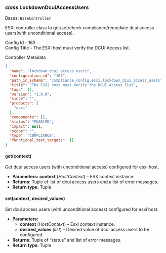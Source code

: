 ### *class* LockdownDcuiAccessUsers

Bases: `BaseController`

ESXi controller class to get/set/check compliance/remediate dcui access users(with unconditional access).

Config Id - 163
<br/>
Config Title - The ESXi host must verify the DCUI.Access list.
<br/>

Controller Metadata
```json
{
  "name": "lockdown_dcui_access_users",
  "configuration_id": "163",
  "path_in_schema": "compliance_config.esxi.lockdown_dcui_access_users",
  "title": "The ESXi host must verify the DCUI.Access list",
  "tags": [],
  "version": "1.0.0",
  "since": "",
  "products": [
    "esxi"
  ],
  "components": [],
  "status": "ENABLED",
  "impact": null,
  "scope": "",
  "type": "COMPLIANCE",
  "functional_test_targets": []
}
```

#### get(context)

Get dcui access users (with unconditional access) configured for esxi host.

* **Parameters:**
  **context** (*HostContext*) – ESX context instance.
* **Returns:**
  Tuple of list of dcui access users and a list of error messages.
* **Return type:**
  Tuple

#### set(context, desired_values)

Set dcui access users (with unconditional access) configured for esxi host.

* **Parameters:**
  * **context** (*HostContext*) – Esxi context instance.
  * **desired_values** (*list*) – Desired value of dcui access users to be configured.
* **Returns:**
  Tuple of “status” and list of error messages.
* **Return type:**
  Tuple
